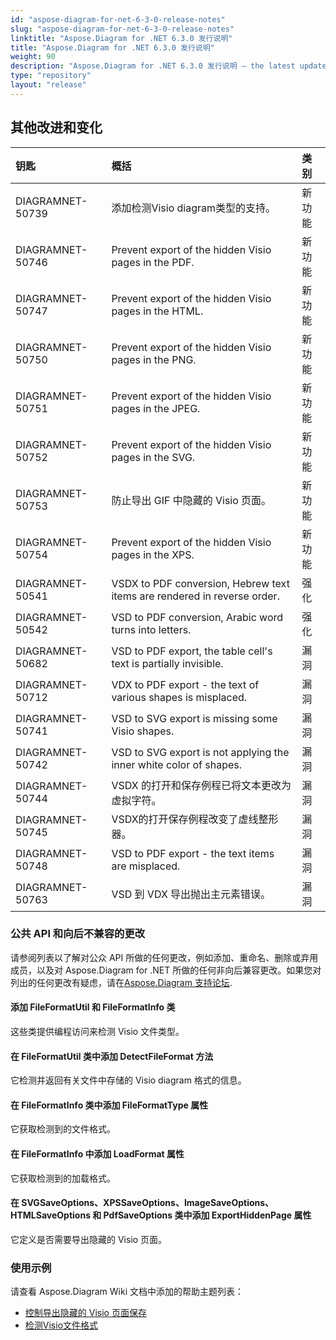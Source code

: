 ```yaml
---
id: "aspose-diagram-for-net-6-3-0-release-notes"
slug: "aspose-diagram-for-net-6-3-0-release-notes"
linktitle: "Aspose.Diagram for .NET 6.3.0 发行说明"
title: "Aspose.Diagram for .NET 6.3.0 发行说明"
weight: 90
description: "Aspose.Diagram for .NET 6.3.0 发行说明 – the latest updates and fixes."
type: "repository"
layout: "release"
---
```

## **其他改进和变化**

|**钥匙** |**概括** |**类别** |
|:- |:- |:- |
|DIAGRAMNET-50739 |添加检测Visio diagram类型的支持。|新功能|
|DIAGRAMNET-50746 |Prevent export of the hidden Visio pages in the PDF. |新功能|
|DIAGRAMNET-50747 |Prevent export of the hidden Visio pages in the HTML. |新功能|
|DIAGRAMNET-50750 |Prevent export of the hidden Visio pages in the PNG. |新功能|
|DIAGRAMNET-50751 |Prevent export of the hidden Visio pages in the JPEG. |新功能|
|DIAGRAMNET-50752 |Prevent export of the hidden Visio pages in the SVG. |新功能|
|DIAGRAMNET-50753 |防止导出 GIF 中隐藏的 Visio 页面。|新功能|
|DIAGRAMNET-50754 |Prevent export of the hidden Visio pages in the XPS. |新功能|
|DIAGRAMNET-50541 |VSDX to PDF conversion, Hebrew text items are rendered in reverse order. |强化|
|DIAGRAMNET-50542 |VSD to PDF conversion, Arabic word turns into letters. |强化|
|DIAGRAMNET-50682 |VSD to PDF export, the table cell's text is partially invisible. |漏洞|
|DIAGRAMNET-50712 |VDX to PDF export - the text of various shapes is misplaced. |漏洞|
|DIAGRAMNET-50741 |VSD to SVG export is missing some Visio shapes. |漏洞|
|DIAGRAMNET-50742 |VSD to SVG export is not applying the inner white color of shapes. |漏洞|
|DIAGRAMNET-50744 |VSDX 的打开和保存例程已将文本更改为虚拟字符。|漏洞|
|DIAGRAMNET-50745 | VSDX的打开保存例程改变了虚线整形器。|漏洞|
|DIAGRAMNET-50748 |VSD to PDF export - the text items are misplaced. |漏洞|
|DIAGRAMNET-50763 | VSD 到 VDX 导出抛出主元素错误。|漏洞|
### **公共 API 和向后不兼容的更改**
请参阅列表以了解对公众 API 所做的任何更改，例如添加、重命名、删除或弃用成员，以及对 Aspose.Diagram for .NET 所做的任何非向后兼容更改。如果您对列出的任何更改有疑虑，请在[Aspose.Diagram 支持论坛](https://forum.aspose.com/c/diagram/17).
#### **添加 FileFormatUtil 和 FileFormatInfo 类**
这些类提供编程访问来检测 Visio 文件类型。
#### **在 FileFormatUtil 类中添加 DetectFileFormat 方法**
它检测并返回有关文件中存储的 Visio diagram 格式的信息。
#### **在 FileFormatInfo 类中添加 FileFormatType 属性**
它获取检测到的文件格式。
#### **在 FileFormatInfo 中添加 LoadFormat 属性**
它获取检测到的加载格式。
#### **在 SVGSaveOptions、XPSSaveOptions、ImageSaveOptions、HTMLSaveOptions 和 PdfSaveOptions 类中添加 ExportHiddenPage 属性**
它定义是否需要导出隐藏的 Visio 页面。
### **使用示例**
请查看 Aspose.Diagram Wiki 文档中添加的帮助主题列表：

- [控制导出隐藏的 Visio 页面保存](https://docs.aspose.com/diagram/zh/net/set-orientation-and-control-the-export-of-hidden-visio-pages-on-saving/#control-the-export-of-hidden-visio-pages-on-saving)
- [检测Visio文件格式](https://docs.aspose.com/diagram/zh/net/introduction/#detect-the-format-of-visio-file)

